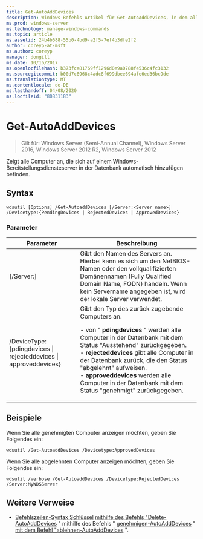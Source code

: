 ```yaml
---
title: Get-AutoAddDevices
description: Windows-Befehls Artikel für Get-AutoAddDevices, in dem alle Computer angezeigt werden, die sich in der Datenbank zum automatischen Hinzufügen auf einem Windows-Bereitstellungsdiensteserver befinden.
ms.prod: windows-server
ms.technology: manage-windows-commands
ms.topic: article
ms.assetid: 24b4b688-55b0-4bd9-a2f5-7ef4b3dfe2f2
author: coreyp-at-msft
ms.author: coreyp
manager: dongill
ms.date: 10/16/2017
ms.openlocfilehash: b373fca81769ff1296d0e9a0788fe536c4fc3132
ms.sourcegitcommit: b00d7c8968c4adc8f699dbee694afe6ed36bc9de
ms.translationtype: MT
ms.contentlocale: de-DE
ms.lasthandoff: 04/08/2020
ms.locfileid: "80831183"
---
```

# <a name="get-autoadddevices"></a>Get-AutoAddDevices

>Gilt für: Windows Server (Semi-Annual Channel), Windows Server 2016, Windows Server 2012 R2, Windows Server 2012

Zeigt alle Computer an, die sich auf einem Windows-Bereitstellungsdiensteserver in der Datenbank automatisch hinzufügen befinden.

## <a name="syntax"></a>Syntax
```
wdsutil [Options] /Get-AutoaddDevices [/Server:<Server name>] /Devicetype:{PendingDevices | RejectedDevices | ApprovedDevices}
```
### <a name="parameters"></a>Parameter
|Parameter|Beschreibung|
|-------|--------|
|[/Server:<Server name>]|Gibt den Namen des Servers an. Hierbei kann es sich um den NetBIOS-Namen oder den vollqualifizierten Domänennamen (Fully Qualified Domain Name, FQDN) handeln. Wenn kein Servername angegeben ist, wird der lokale Server verwendet.|
|/DeviceType: {pdingdevices &#124; rejecteddevices &#124; approveddevices}|Gibt den Typ des zurück zugebende Computers an.<p>-   von " **pdingdevices** " werden alle Computer in der Datenbank mit dem Status "Ausstehend" zurückgegeben.<br />-   **rejecteddevices** gibt alle Computer in der Datenbank zurück, die den Status "abgelehnt" aufweisen.<br />-   **approveddevices** werden alle Computer in der Datenbank mit dem Status "genehmigt" zurückgegeben.|
## <a name="examples"></a><a name=BKMK_examples></a>Beispiele
Wenn Sie alle genehmigten Computer anzeigen möchten, geben Sie Folgendes ein:
```
wdsutil /Get-AutoaddDevices /Devicetype:ApprovedDevices
```
Wenn Sie alle abgelehnten Computer anzeigen möchten, geben Sie Folgendes ein:
```
wdsutil /verbose /Get-AutoaddDevices /Devicetype:RejectedDevices /Server:MyWDSServer
```
## <a name="additional-references"></a>Weitere Verweise
- [Befehlszeilen-Syntax Schlüssel](command-line-syntax-key.md)
[mithilfe des Befehls "Delete-AutoAddDevices](using-the-delete-autoadddevices-command.md) "
mithilfe des Befehls " [genehmigen-AutoAddDevices](using-the-approve-autoadddevices-command.md) "
[mit dem Befehl "ablehnen-AutoAddDevices](using-the-reject-autoadddevices-command.md) ".
